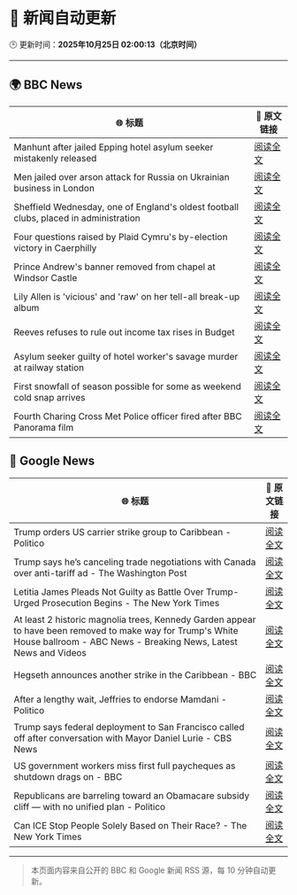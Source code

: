 # 🧠 新闻自动更新

🕒 更新时间：**2025年10月25日 02:00:13（北京时间）**

---

## 🌍 BBC News

| 🌐 标题 | 🔗 原文链接 |
|--------|-------------|
| Manhunt after jailed Epping hotel asylum seeker mistakenly released | [阅读全文](https://www.bbc.com/news/articles/cx2d5rl36vgo?at_medium=RSS&at_campaign=rss) |
| Men jailed over arson attack for Russia on Ukrainian business in London | [阅读全文](https://www.bbc.com/news/articles/c04g5x1wq5vo?at_medium=RSS&at_campaign=rss) |
| Sheffield Wednesday, one of England's oldest football clubs, placed in administration | [阅读全文](https://www.bbc.com/sport/football/articles/c1lqmmml533o?at_medium=RSS&at_campaign=rss) |
| Four questions raised by Plaid Cymru's by-election victory in Caerphilly | [阅读全文](https://www.bbc.com/news/articles/cd67j50z05po?at_medium=RSS&at_campaign=rss) |
| Prince Andrew's banner removed from chapel at Windsor Castle | [阅读全文](https://www.bbc.com/news/articles/c867j2wyxj0o?at_medium=RSS&at_campaign=rss) |
| Lily Allen is 'vicious' and 'raw' on her tell-all break-up album | [阅读全文](https://www.bbc.com/news/articles/c5ypgze4l2zo?at_medium=RSS&at_campaign=rss) |
| Reeves refuses to rule out income tax rises in Budget | [阅读全文](https://www.bbc.com/news/articles/cgr4g89g1x8o?at_medium=RSS&at_campaign=rss) |
| Asylum seeker guilty of hotel worker's savage murder at railway station | [阅读全文](https://www.bbc.com/news/articles/cvgkpyr1ep4o?at_medium=RSS&at_campaign=rss) |
| First snowfall of season possible for some as weekend cold snap arrives | [阅读全文](https://www.bbc.com/weather/articles/cn40jdp7v98o?at_medium=RSS&at_campaign=rss) |
| Fourth Charing Cross Met Police officer fired after BBC Panorama film | [阅读全文](https://www.bbc.com/news/articles/c4gp2nyxyglo?at_medium=RSS&at_campaign=rss) |

## 📰 Google News

| 🌐 标题 | 🔗 原文链接 |
|--------|-------------|
| Trump orders US carrier strike group to Caribbean - Politico | [阅读全文](https://news.google.com/rss/articles/CBMioAFBVV95cUxPN3hWaFFuVlZRRGlmZFV0TVB0dS1US003eGRYQlBkTkdiZDBKVVlZR3kySFE5dkk1QmMxdjkyaU5GVDV5dHhzb3RpYUtFODlLRDh0bkdpYTgtTjVtVmRpaG4zSUN3R1NFTV9MQUpNOEFqZGVyX2wxODlxUUQzU1Q5SGw1c0JLaks0eTB2WVB5Q1pxZ1pUWmN2U2VITXRCRUNP?oc=5) |
| Trump says he’s canceling trade negotiations with Canada over anti-tariff ad - The Washington Post | [阅读全文](https://news.google.com/rss/articles/CBMimgFBVV95cUxQUzhMaDFPcWVPUFFPZUxLblpNWDZyeHhkbV9HTDJadUxaUi0zQl9jY2x3dmxLVG9ueU45WDd1bkUycG5NVE1jY0t2U3lUeVRLSXdQYTY4ZzA3dG5IX1ZkQ0szUko0WVhVUzRaelB4SmVocGNWaHBhdUNJU05qdkRUTnh4blF6YjBRbVZmbGNOQm9LaTZoN2JHSS1B?oc=5) |
| Letitia James Pleads Not Guilty as Battle Over Trump-Urged Prosecution Begins - The New York Times | [阅读全文](https://news.google.com/rss/articles/CBMie0FVX3lxTE9pM3FCUHp1SEpiU1pTVEptX0ZuQnVjTFA1WDcyVHpXdXdNTTFzV1ZSZE4zTlhyZjVDbjZ6aW1TNzJlb1Jubm96Q0NaZE1XZFFndTBWaVpLeFdPMXcxLWpCVXBMTnlLM2FBUWxhREx5ejRRMmtORUZMLUxzdw?oc=5) |
| At least 2 historic magnolia trees, Kennedy Garden appear to have been removed to make way for Trump's White House ballroom - ABC News - Breaking News, Latest News and Videos | [阅读全文](https://news.google.com/rss/articles/CBMiqwFBVV95cUxPdXRDY0dHV2h5WHZJcHQxZDlLOGRVMF9NZUhqemtLcEFmV20xN25HMndqUzl5ZGlPYkpySkgwbHVEQnZTMWxnM2V2ejFrUTBxQjNORndWZlh6OU5OYWlRQkZpeUpXUlJXR0hZRXFhT1hFVU5hTXFHT1pCbEJSLUhsTlY0VTBUOXZHNE1hQlpMSm5fV2N6OV80azBmc2M2Z1ZlU29Na2R1dXRCU1nSAbABQVVfeXFMTjRJN0lxSFdnQXZ0RHNkSl8zMTV0MFY0ZjFXUGZFZmtKdmVVNnl3R2c5OW05M1pzb2pCRVdGQk1JWmVPR1BoVDBpYUdFLWxDV3E5MWE2Nl84Z0VDZEpROGIyQ3BJQ2NJOFpFWi1ndnJmNTVmbThMMTItblc4V0lVcEo1R1dGbGN3YlIteTl0WnQ3cnJ6RW1WRFVfd2V0RUx5ZWNYc1g0WTMzTDR0QnpWX3g?oc=5) |
| Hegseth announces another strike in the Caribbean - BBC | [阅读全文](https://news.google.com/rss/articles/CBMiWkFVX3lxTE95QjlWVEVRemFUd1cwN3FMYl84RnVxNGlIUFNPbmZBamRCRmdCQm1jZllnQjNCZGFXM2ZlRU9KZDBtT1ZYRG1pV3V3dkNqS1NjcHhDeEVDeThxQdIBX0FVX3lxTE91VTREX25Rd0gwOEVGSkhUekdFZEhIZE94dDVKaXRaZEF6U0s3SG1Va19sRUEzOU5QVFJXWDZmNGU5OU1DczctMTJmVHFnM21Ud0hvVC1heDg0Zi1kOEJ3?oc=5) |
| After a lengthy wait, Jeffries to endorse Mamdani - Politico | [阅读全文](https://news.google.com/rss/articles/CBMinwFBVV95cUxQaEtUdHVvMWFzeV8zZncwdEdhYWZYZ3RaU2VrZzJybUlmYmxBQ2hPWUFDY0M5dnRLcEhiMjkxY0dFelNDV1RsRFBraVRBa3lXSFBoR0g3WjFfRVdLcTdmZXR1UTMyOEtDd2dUUlNjT3lIRmlUTU5seG43V2l3dlB2ZDU2YUhnbVpNSWM2bnVSZHhkZGlqVWFlaW9HU2pfekE?oc=5) |
| Trump says federal deployment to San Francisco called off after conversation with Mayor Daniel Lurie - CBS News | [阅读全文](https://news.google.com/rss/articles/CBMiyAFBVV95cUxPRTREcC1OZDdfV1NXaXc3clJ1ZkJTc1R0TmdXcWR1SVJwbFVYZFV5aEk1eklrR2h0N0dSVTFvcFpXcFl0TW1HY3RILVNNN0F5b1FFNW5yUk5jbXNndWlRZWJZcUlXSlBxVlBRY1NlMDZIQWFiSkhJaTF6WG52T05ycExsU2NJcG1fN3V2QWpHT3J4NC1zMXV0VHZ5cFJNMlZXS1B4dDgyMHdWcHl4Ym5YR0xGNXB0UmVjYkx1VU1JeS1lbVVUSkpzZQ?oc=5) |
| US government workers miss first full paycheques as shutdown drags on - BBC | [阅读全文](https://news.google.com/rss/articles/CBMiVEFVX3lxTE1XRXd3bjdnc3E3UlMxcFM2YVJKTkVWOHppQ2dqTmNZRnZ1SDduUEQxMDdoU0IxRXE3eUNvVmQ2TFhoSm85TW1jZFZreEw2Rm5SUFdRRQ?oc=5) |
| Republicans are barreling toward an Obamacare subsidy cliff — with no unified plan - Politico | [阅读全文](https://news.google.com/rss/articles/CBMinAFBVV95cUxOLWJfYXZtVElPdWNyNDdBNDRhaU9MSnNXa1h4bEVjcTFBNUtrZkMxcWdyQzRZNm81RXR5N2VaZVFrZlpwbFBsNEFsNHJNelh5SWVrTGdLdWJxLXNhVV9xRS1GcGVTNzF3ZWVEb2JRV3E2VVl6R21yVG53RExzaUJBZkp0eGxiVDFnZjdWRmZ3UEYzX1B6MGppeXhjUXY?oc=5) |
| Can ICE Stop People Solely Based on Their Race? - The New York Times | [阅读全文](https://news.google.com/rss/articles/CBMifkFVX3lxTE5kcTg1MjZNSllnUU9JaHQ5WGlTYllRZXRfZXd6NTBWLUJsWTVSMlRlbDJ0b25aM1BMMUtTWjMwUXJZekJEVk9rcW90LXhLTXFRQW40eE1sWDR2cnBYWUlDN2xMa0pQWFZGd3FwSXVja3RCTXNTVllrVkljbVZuQQ?oc=5) |

---
> 本页面内容来自公开的 BBC 和 Google 新闻 RSS 源，每 10 分钟自动更新。